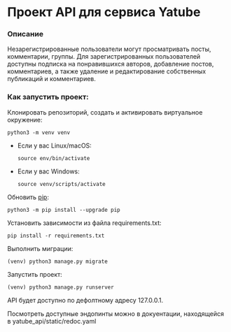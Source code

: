# Проект API для сервиса Yatube

### Описание
Незарегистрированные пользователи могут просматривать посты, комментарии, группы.
Для зарегистрированных пользователей доступны подписка на понравившихся авторов,
добавление постов, комментариев, а также удаление и редактирование собственных публикаций
и комментариев.

### Как запустить проект:

Клонировать репозиторий, cоздать и активировать виртуальное окружение:
```
python3 -m venv venv
```

* Если у вас Linux/macOS:
    ```
    source env/bin/activate
    ```

* Если у вас Windows:
    ```
    source venv/scripts/activate
    ```
Обновить [pip](https://pip.pypa.io/en/stable/):
```
python3 -m pip install --upgrade pip
```

Установить зависимости из файла requirements.txt:
```
pip install -r requirements.txt
```

Выполнить миграции:
```
(venv) python3 manage.py migrate
```

Запустить проект:
```
(venv) python3 manage.py runserver
```

API будет доступно по дефолтному адресу 127.0.0.1.

Посмотреть доступные эндопинты можно в докуентации, находящейся в yatube_api/static/redoc.yaml
